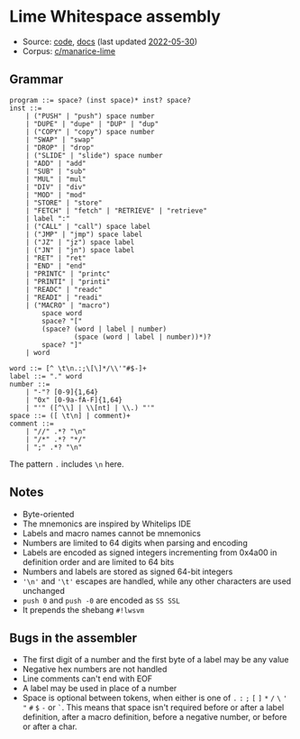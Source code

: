# Lime Whitespace assembly

- Source: [code](https://github.com/ManaRice/whitespace/blob/master/wsa.c),
  [docs](https://github.com/ManaRice/whitespace/blob/master/ws/wsa/README.md)
  (last updated [2022-05-30](https://github.com/ManaRice/whitespace/tree/e8db8719e170c12875dac571c39ac811c7d0ec52))
- Corpus: [c/manarice-lime](https://github.com/wspace/corpus/blob/main/c/manarice-lime/project.json)

## Grammar

```bnf
program ::= space? (inst space)* inst? space?
inst ::=
    | ("PUSH" | "push") space number
    | "DUPE" | "dupe" | "DUP" | "dup"
    | ("COPY" | "copy") space number
    | "SWAP" | "swap"
    | "DROP" | "drop"
    | ("SLIDE" | "slide") space number
    | "ADD" | "add"
    | "SUB" | "sub"
    | "MUL" | "mul"
    | "DIV" | "div"
    | "MOD" | "mod"
    | "STORE" | "store"
    | "FETCH" | "fetch" | "RETRIEVE" | "retrieve"
    | label ":"
    | ("CALL" | "call") space label
    | ("JMP" | "jmp") space label
    | ("JZ" | "jz") space label
    | ("JN" | "jn") space label
    | "RET" | "ret"
    | "END" | "end"
    | "PRINTC" | "printc"
    | "PRINTI" | "printi"
    | "READC" | "readc"
    | "READI" | "readi"
    | ("MACRO" | "macro")
        space word
        space? "["
        (space? (word | label | number)
                (space (word | label | number))*)?
        space? "]"
    | word

word ::= [^ \t\n.:;\[\]*/\\'"#$-]+
label ::= "." word
number ::=
    | "-"? [0-9]{1,64}
    | "0x" [0-9a-fA-F]{1,64}
    | "'" ([^\\] | \\[nt] | \\.) "'"
space ::= ([ \t\n] | comment)+
comment ::=
    | "//" .*? "\n"
    | "/*" .*? "*/"
    | ";" .*? "\n"
```

The pattern `.` includes `\n` here.

## Notes

- Byte-oriented
- The mnemonics are inspired by Whitelips IDE
- Labels and macro names cannot be mnemonics
- Numbers are limited to 64 digits when parsing and encoding
- Labels are encoded as signed integers incrementing from 0x4a00 in definition
  order and are limited to 64 bits
- Numbers and labels are stored as signed 64-bit integers
- `'\n'` and `'\t'` escapes are handled, while any other characters are used
  unchanged
- `push 0` and `push -0` are encoded as `SS SSL`
- It prepends the shebang `#!lwsvm`

## Bugs in the assembler

- The first digit of a number and the first byte of a label may be any value
- Negative hex numbers are not handled
- Line comments can't end with EOF
- A label may be used in place of a number
- Space is optional between tokens, when either is one of `.` `:` `;` `[` `]`
  `*` `/` `\` `'` `"` `#` `$` `-` or `` ` ``. This means that space isn't
  required before or after a label definition, after a macro definition, before
  a negative number, or before or after a char.
